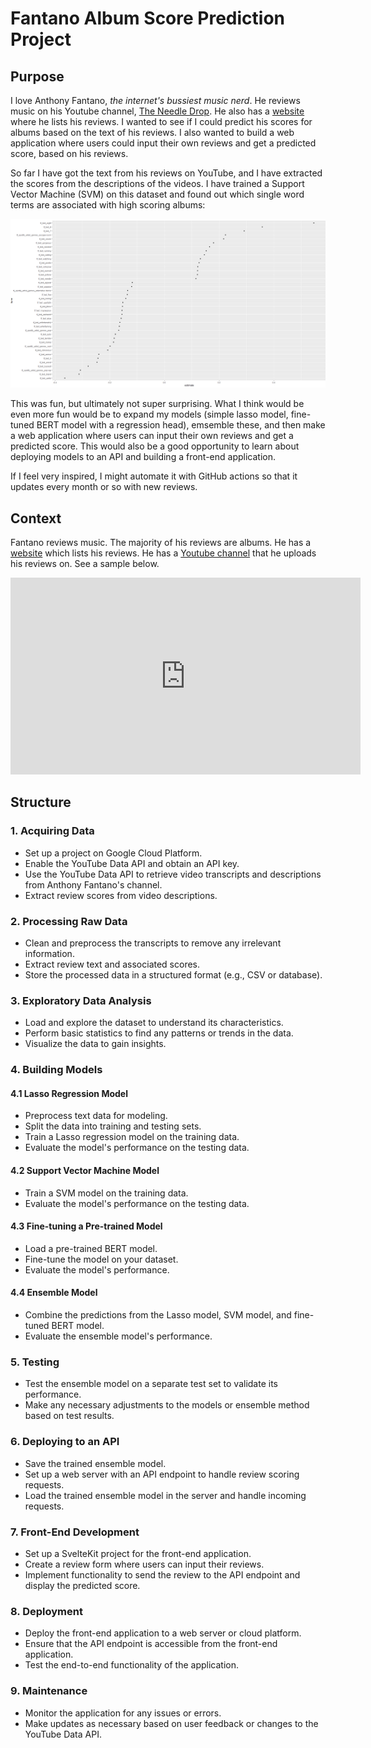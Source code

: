 # Fantano Album Score Prediction Project

## Purpose

I love Anthony Fantano, *the internet's bussiest music nerd*. He reviews music on his Youtube channel, [The Needle Drop](https://www.youtube.com/channel/UCt7fwAhXDy3oNFTAzF2o8Pw). He also has a [website](https://www.theneedledrop.com/) where he lists his reviews. I wanted to see if I could predict his scores for albums based on the text of his reviews. I also wanted to build a web application where users could input their own reviews and get a predicted score, based on his reviews.

So far I have got the text from his reviews on YouTube, and I have extracted the scores from the descriptions of the videos. I have trained a Support Vector Machine (SVM) on this dataset and found out which single word terms are associated with high scoring albums:

![1697718900816](image/README/1697718900816.png)

This was fun, but ultimately not super surprising. What I think would be even more fun would be to expand my models (simple lasso model, fine-tuned BERT model with a regression head), emsemble these, and then make a web application where users can input their own reviews and get a predicted score. This would also be a good opportunity to learn about deploying models to an API and building a front-end application.

If I feel very inspired, I might automate it with GitHub actions so that it updates every month or so with new reviews.

## Context

Fantano reviews music. The majority of his reviews are albums. He has a [website](https://www.theneedledrop.com/) which lists his reviews. He has a [Youtube channel](https://www.youtube.com/channel/UCt7fwAhXDy3oNFTAzF2o8Pw) that he uploads his reviews on. See a sample below.

<iframe width="560" height="315" src="https://www.youtube.com/embed/TYE930nQfig?controls=0" title="YouTube video player" frameborder="0" allow="accelerometer; autoplay; clipboard-write; encrypted-media; gyroscope; picture-in-picture" allowfullscreen></iframe>

## Structure

### 1. Acquiring Data

- Set up a project on Google Cloud Platform.
- Enable the YouTube Data API and obtain an API key.
- Use the YouTube Data API to retrieve video transcripts and descriptions from Anthony Fantano's channel.
- Extract review scores from video descriptions.

### 2. Processing Raw Data

- Clean and preprocess the transcripts to remove any irrelevant information.
- Extract review text and associated scores.
- Store the processed data in a structured format (e.g., CSV or database).

### 3. Exploratory Data Analysis

- Load and explore the dataset to understand its characteristics.
- Perform basic statistics to find any patterns or trends in the data.
- Visualize the data to gain insights.

### 4. Building Models

#### 4.1 Lasso Regression Model

- Preprocess text data for modeling.
- Split the data into training and testing sets.
- Train a Lasso regression model on the training data.
- Evaluate the model's performance on the testing data.

#### 4.2 Support Vector Machine Model

- Train a SVM model on the training data.
- Evaluate the model's performance on the testing data.

#### 4.3 Fine-tuning a Pre-trained Model

- Load a pre-trained BERT model.
- Fine-tune the model on your dataset.
- Evaluate the model's performance.

#### 4.4 Ensemble Model

- Combine the predictions from the Lasso model, SVM model, and fine-tuned BERT model.
- Evaluate the ensemble model's performance.

### 5. Testing

- Test the ensemble model on a separate test set to validate its performance.
- Make any necessary adjustments to the models or ensemble method based on test results.

### 6. Deploying to an API

- Save the trained ensemble model.
- Set up a web server with an API endpoint to handle review scoring requests.
- Load the trained ensemble model in the server and handle incoming requests.

### 7. Front-End Development

- Set up a SvelteKit project for the front-end application.
- Create a review form where users can input their reviews.
- Implement functionality to send the review to the API endpoint and display the predicted score.

### 8. Deployment

- Deploy the front-end application to a web server or cloud platform.
- Ensure that the API endpoint is accessible from the front-end application.
- Test the end-to-end functionality of the application.

### 9. Maintenance

- Monitor the application for any issues or errors.
- Make updates as necessary based on user feedback or changes to the YouTube Data API.
